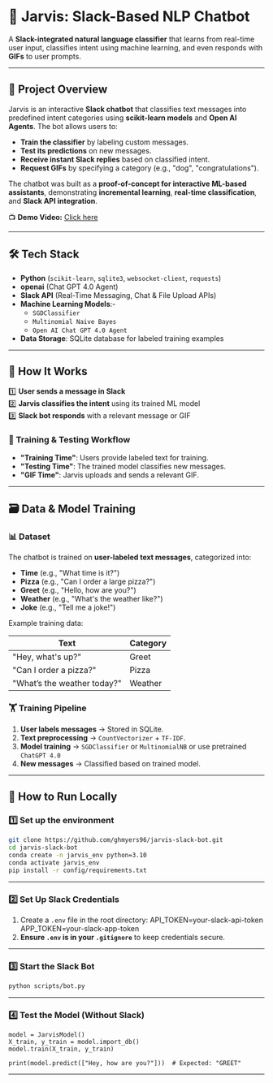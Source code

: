 # 🤖 Jarvis: Slack-Based NLP Chatbot  

A **Slack-integrated natural language classifier** that learns from real-time user input, classifies intent using machine learning, and even responds with **GIFs** to user prompts.

---

## 📍 Project Overview

Jarvis is an interactive **Slack chatbot** that classifies text messages into predefined intent categories using **scikit-learn models** and **Open AI Agents**. The bot allows users to:
- **Train the classifier** by labeling custom messages.  
- **Test its predictions** on new messages.  
- **Receive instant Slack replies** based on classified intent.  
- **Request GIFs** by specifying a category (e.g., "dog", "congratulations").  

The chatbot was built as a **proof-of-concept for interactive ML-based assistants**, demonstrating **incremental learning**, **real-time classification**, and **Slack API integration**.

📺 **Demo Video:** [Click here](https://www.youtube.com/watch?v=wdcLnbDB1Jk)

---

## 🛠️ Tech Stack

- **Python** (`scikit-learn`, `sqlite3`, `websocket-client`, `requests`)
- **openai** (Chat GPT 4.0 Agent)
- **Slack API** (Real-Time Messaging, Chat & File Upload APIs)
- **Machine Learning Models**:-   
  - `SGDClassifier`
  - `Multinomial Naive Bayes`
  - `Open AI Chat GPT 4.0 Agent`
- **Data Storage**: SQLite database for labeled training examples

---

## 🧠 How It Works

1️⃣ **User sends a message in Slack**  
2️⃣ **Jarvis classifies the intent** using its trained ML model  
3️⃣ **Slack bot responds** with a relevant message or GIF  

### 🔄 Training & Testing Workflow
- **"Training Time"**: Users provide labeled text for training.
- **"Testing Time"**: The trained model classifies new messages.
- **"GIF Time"**: Jarvis uploads and sends a relevant GIF.

---

## 🗃️ Data & Model Training

### 📊 **Dataset**
The chatbot is trained on **user-labeled text messages**, categorized into:
- **Time** (e.g., "What time is it?")
- **Pizza** (e.g., "Can I order a large pizza?")
- **Greet** (e.g., "Hello, how are you?")
- **Weather** (e.g., "What's the weather like?")
- **Joke** (e.g., "Tell me a joke!")

Example training data:

| Text                         | Category |
|------------------------------|----------|
| "Hey, what's up?"            | Greet    |
| "Can I order a pizza?"       | Pizza    |
| "What’s the weather today?"  | Weather  |

### 🏋️ **Training Pipeline**
1. **User labels messages** → Stored in SQLite.
2. **Text preprocessing** → `CountVectorizer` + `TF-IDF`.
3. **Model training** → `SGDClassifier` or `MultinomialNB` or use pretrained `ChatGPT 4.0`
4. **New messages** → Classified based on trained model.

---

## 🚀 How to Run Locally

### **1️⃣ Set up the environment**
```bash
git clone https://github.com/ghmyers96/jarvis-slack-bot.git
cd jarvis-slack-bot
conda create -n jarvis_env python=3.10
conda activate jarvis_env
pip install -r config/requirements.txt
```
---
### **2️⃣ Set Up Slack Credentials**
1. Create a `.env` file in the root directory:
  API_TOKEN=your-slack-api-token APP_TOKEN=your-slack-app-token
2. **Ensure `.env` is in your `.gitignore`** to keep credentials secure.
---
### **3️⃣ Start the Slack Bot**
```bash
python scripts/bot.py
```
---
### **4️⃣ Test the Model (Without Slack)**
```from src.ml_model import JarvisModel
model = JarvisModel()
X_train, y_train = model.import_db()
model.train(X_train, y_train)

print(model.predict(["Hey, how are you?"]))  # Expected: "GREET"
```
---


